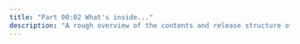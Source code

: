 ```yaml
---
title: "Part 00:02 What's inside..."
description: "A rough overview of the contents and release structure of the Optimization Impostors' Compendium."
---
```


